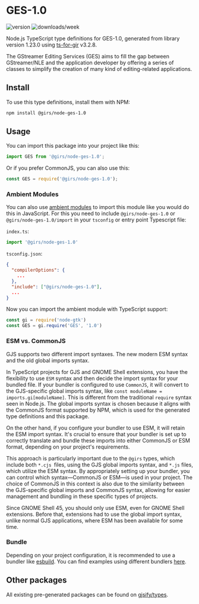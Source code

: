 
# GES-1.0

![version](https://img.shields.io/npm/v/@girs/node-ges-1.0)
![downloads/week](https://img.shields.io/npm/dw/@girs/node-ges-1.0)


Node.js TypeScript type definitions for GES-1.0, generated from library version 1.23.0 using [ts-for-gir](https://github.com/gjsify/ts-for-gir) v3.2.8.

The GStreamer Editing Services (GES) aims to fill the gap between GStreamer/NLE and the application developer by offering a series of classes to simplify the creation of many kind of editing-related applications.

## Install

To use this type definitions, install them with NPM:
```bash
npm install @girs/node-ges-1.0
```

## Usage

You can import this package into your project like this:
```ts
import GES from '@girs/node-ges-1.0';
```

Or if you prefer CommonJS, you can also use this:
```ts
const GES = require('@girs/node-ges-1.0');
```

### Ambient Modules

You can also use [ambient modules](https://github.com/gjsify/ts-for-gir/tree/main/packages/cli#ambient-modules) to import this module like you would do this in JavaScript.
For this you need to include `@girs/node-ges-1.0` or `@girs/node-ges-1.0/import` in your `tsconfig` or entry point Typescript file:

`index.ts`:
```ts
import '@girs/node-ges-1.0'
```

`tsconfig.json`:
```json
{
  "compilerOptions": {
    ...
  },
  "include": ["@girs/node-ges-1.0"],
  ...
}
```

Now you can import the ambient module with TypeScript support: 

```ts
const gi = require('node-gtk')
const GES = gi.require('GES', '1.0')
```



### ESM vs. CommonJS

GJS supports two different import syntaxes. The new modern ESM syntax and the old global imports syntax.

In TypeScript projects for GJS and GNOME Shell extensions, you have the flexibility to use `ESM` syntax and then decide the import syntax for your bundled file. If your bundler is configured to use `CommonJS`, it will convert to the GJS-specific global imports syntax, like `const moduleName = imports.gi[moduleName]`. This is different from the traditional `require` syntax seen in Node.js. The global imports syntax is chosen because it aligns with the CommonJS format supported by NPM, which is used for the generated type definitions and this package.

On the other hand, if you configure your bundler to use ESM, it will retain the ESM import syntax. It's crucial to ensure that your bundler is set up to correctly translate and bundle these imports into either CommonJS or ESM format, depending on your project's requirements.

This approach is particularly important due to the `@girs` types, which include both `*.cjs `files, using the GJS global imports syntax, and `*.js` files, which utilize the ESM syntax. By appropriately setting up your bundler, you can control which syntax—CommonJS or ESM—is used in your project. The choice of CommonJS in this context is also due to the similarity between the GJS-specific global imports and CommonJS syntax, allowing for easier management and bundling in these specific types of projects.

Since GNOME Shell 45, you should only use ESM, even for GNOME Shell extensions. Before that, extensions had to use the global import syntax, unlike normal GJS applications, where ESM has been available for some time.

### Bundle

Depending on your project configuration, it is recommended to use a bundler like [esbuild](https://esbuild.github.io/). You can find examples using different bundlers [here](https://github.com/gjsify/ts-for-gir/tree/main/examples).

## Other packages

All existing pre-generated packages can be found on [gjsify/types](https://github.com/gjsify/types).

